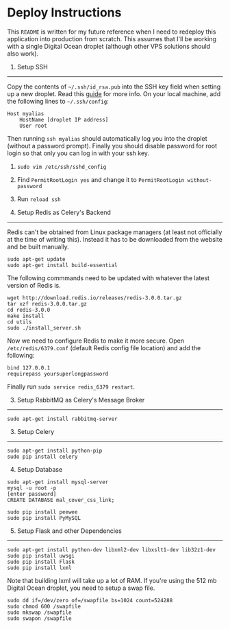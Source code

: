 Deploy Instructions
===

This `README` is written for my future reference when I need to redeploy this application into production from scratch. This assumes that I'll be working with a single Digital Ocean droplet (although other VPS solutions should also work).

1. Setup SSH
---

Copy the contents of `~/.ssh/id_rsa.pub` into the SSH key field when setting up a new droplet. Read this [guide](https://www.digitalocean.com/community/tutorials/how-to-set-up-ssh-keys--2) for more info. On your local machine, add the following lines to `~/.ssh/config`:

```
Host myalias
    HostName [droplet IP address]
    User root
```

Then running `ssh myalias` should automatically log you into the droplet (without a password prompt). Finally you should disable password for root login so that only you can log in with your ssh key.

1. `sudo vim /etc/ssh/sshd_config`
2. Find `PermitRootLogin yes` and change it to `PermitRootLogin without-password`
3. Run `reload ssh`

2. Setup Redis as Celery's Backend
---

Redis can't be obtained from Linux package managers (at least not officially at the time of writing this). Instead it has to be downloaded from the website and be built manually.

```
sudo apt-get update
sudo apt-get install build-essential
```

The following commmands need to be updated with whatever the latest version of Redis is.
```
wget http://download.redis.io/releases/redis-3.0.0.tar.gz
tar xzf redis-3.0.0.tar.gz
cd redis-3.0.0
make install
cd utils
sudo ./install_server.sh
```

Now we need to configure Redis to make it more secure. Open `/etc/redis/6379.conf` (default Redis config file location) and add the following:
```
bind 127.0.0.1
requirepass yoursuperlongpassword
```

Finally run `sudo service redis_6379 restart`.

3. Setup RabbitMQ as Celery's Message Broker
---

```
sudo apt-get install rabbitmq-server
```

3. Setup Celery
---

```
sudo apt-get install python-pip
sudo pip install celery
```

4. Setup Database

```
sudo apt-get install mysql-server
mysql -u root -p
[enter password]
CREATE DATABASE mal_cover_css_link;

sudo pip install peewee
sudo pip install PyMySQL
```

5. Setup Flask and other Dependencies
---

```
sudo apt-get install python-dev libxml2-dev libxslt1-dev lib32z1-dev
sudo pip install uwsgi
sudo pip install Flask
sudo pip install lxml
```

Note that building lxml will take up a lot of RAM. If you're using the 512 mb Digital Ocean droplet, you need to setup a swap file.

```
sudo dd if=/dev/zero of=/swapfile bs=1024 count=524288
sudo chmod 600 /swapfile
sudo mkswap /swapfile
sudo swapon /swapfile
```

<!---
```
sudo apt-get install nginx
mkdir /var/www/malcovercss.link
cd /var/www/malcovercss.link

sudo apt-get install git
git clone https://github.com/Trinovantes/MyAnimeList-Cover-CSS-Generator.git .
```

`sudo vim /etc/nginx/sites-available/default`

```
server {
    listen 80
    location / { 
        try_files $uri @yourapplication; 
    }
    location @yourapplication {
        include uwsgi_params;
        uwsgi_pass unix:/tmp/uwsgi.sock;
    }
}

```

`uwsgi -s /tmp/uwsgi.sock -w main:flaskapp --chown-socket=www-data:www-data --master`


```
```
-->